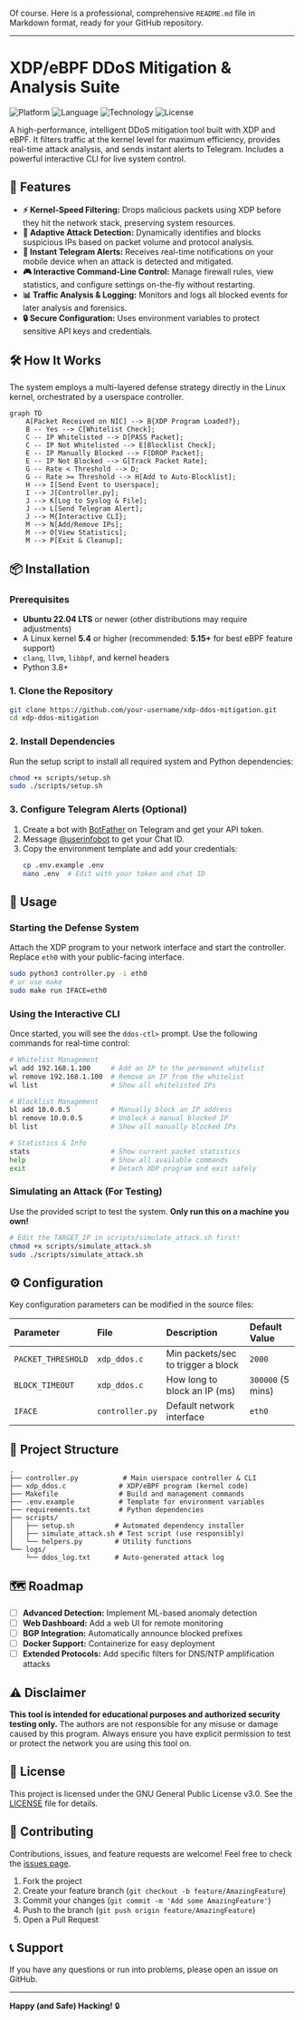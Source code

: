 Of course. Here is a professional, comprehensive `README.md` file in Markdown format, ready for your GitHub repository.

---

# XDP/eBPF DDoS Mitigation & Analysis Suite

![Platform](https://img.shields.io/badge/Platform-Linux%20(Ubuntu%2022.04%2B)-blue)
![Language](https://img.shields.io/badge/Language-C%20%26%20Python-orange)
![Technology](https://img.shields.io/badge/Technology-XDP%2FeBPF-red)
![License](https://img.shields.io/badge/License-GPLv3-brightgreen)

A high-performance, intelligent DDoS mitigation tool built with XDP and eBPF. It filters traffic at the kernel level for maximum efficiency, provides real-time attack analysis, and sends instant alerts to Telegram. Includes a powerful interactive CLI for live system control.

## 🚀 Features

*   **⚡ Kernel-Speed Filtering:** Drops malicious packets using XDP before they hit the network stack, preserving system resources.
*   **🤖 Adaptive Attack Detection:** Dynamically identifies and blocks suspicious IPs based on packet volume and protocol analysis.
*   **📱 Instant Telegram Alerts:** Receives real-time notifications on your mobile device when an attack is detected and mitigated.
*   **🎮 Interactive Command-Line Control:** Manage firewall rules, view statistics, and configure settings on-the-fly without restarting.
*   **📊 Traffic Analysis & Logging:** Monitors and logs all blocked events for later analysis and forensics.
*   **🔒 Secure Configuration:** Uses environment variables to protect sensitive API keys and credentials.

## 🛠️ How It Works

The system employs a multi-layered defense strategy directly in the Linux kernel, orchestrated by a userspace controller.

```mermaid
graph TD
    A[Packet Received on NIC] --> B{XDP Program Loaded?};
    B -- Yes --> C[Whitelist Check];
    C -- IP Whitelisted --> D[PASS Packet];
    C -- IP Not Whitelisted --> E[Blocklist Check];
    E -- IP Manually Blocked --> F[DROP Packet];
    E -- IP Not Blocked --> G[Track Packet Rate];
    G -- Rate < Threshold --> D;
    G -- Rate >= Threshold --> H[Add to Auto-Blocklist];
    H --> I[Send Event to Userspace];
    I --> J[Controller.py];
    J --> K[Log to Syslog & File];
    J --> L[Send Telegram Alert];
    J --> M{Interactive CLI};
    M --> N[Add/Remove IPs];
    M --> O[View Statistics];
    M --> P[Exit & Cleanup];
```

## 📦 Installation

### Prerequisites
*   **Ubuntu 22.04 LTS** or newer (other distributions may require adjustments)
*   A Linux kernel **5.4** or higher (recommended: **5.15+** for best eBPF feature support)
*   `clang`, `llvm`, `libbpf`, and kernel headers
*   Python 3.8+

### 1. Clone the Repository
```bash
git clone https://github.com/your-username/xdp-ddos-mitigation.git
cd xdp-ddos-mitigation
```

### 2. Install Dependencies
Run the setup script to install all required system and Python dependencies:
```bash
chmod +x scripts/setup.sh
sudo ./scripts/setup.sh
```

### 3. Configure Telegram Alerts (Optional)
1.  Create a bot with [BotFather](https://t.me/BotFather) on Telegram and get your API token.
2.  Message [@userinfobot](https://t.me/userinfobot) to get your Chat ID.
3.  Copy the environment template and add your credentials:
    ```bash
    cp .env.example .env
    nano .env  # Edit with your token and chat ID
    ```

## 🚀 Usage

### Starting the Defense System
Attach the XDP program to your network interface and start the controller. Replace `eth0` with your public-facing interface.
```bash
sudo python3 controller.py -i eth0
# or use make
sudo make run IFACE=eth0
```

### Using the Interactive CLI
Once started, you will see the `ddos-ctl>` prompt. Use the following commands for real-time control:

```bash
# Whitelist Management
wl add 192.168.1.100     # Add an IP to the permanent whitelist
wl remove 192.168.1.100  # Remove an IP from the whitelist
wl list                  # Show all whitelisted IPs

# Blocklist Management
bl add 10.0.0.5          # Manually block an IP address
bl remove 10.0.0.5       # Unblock a manual blocked IP
bl list                  # Show all manually blocked IPs

# Statistics & Info
stats                    # Show current packet statistics
help                     # Show all available commands
exit                     # Detach XDP program and exit safely
```

### Simulating an Attack (For Testing)
Use the provided script to test the system. **Only run this on a machine you own!**
```bash
# Edit the TARGET_IP in scripts/simulate_attack.sh first!
chmod +x scripts/simulate_attack.sh
sudo ./scripts/simulate_attack.sh
```

## ⚙️ Configuration

Key configuration parameters can be modified in the source files:

| Parameter | File | Description | Default Value |
| :--- | :--- | :--- | :--- |
| `PACKET_THRESHOLD` | `xdp_ddos.c` | Min packets/sec to trigger a block | `2000` |
| `BLOCK_TIMEOUT` | `xdp_ddos.c` | How long to block an IP (ms) | `300000` (5 mins) |
| `IFACE` | `controller.py` | Default network interface | `eth0` |

## 📁 Project Structure

```
.
├── controller.py           # Main userspace controller & CLI
├── xdp_ddos.c             # XDP/eBPF program (kernel code)
├── Makefile               # Build and management commands
├── .env.example           # Template for environment variables
├── requirements.txt       # Python dependencies
├── scripts/
│   ├── setup.sh          # Automated dependency installer
│   ├── simulate_attack.sh # Test script (use responsibly)
│   └── helpers.py        # Utility functions
└── logs/
    └── ddos_log.txt      # Auto-generated attack log
```

## 🗺️ Roadmap

-   [ ] **Advanced Detection:** Implement ML-based anomaly detection
-   [ ] **Web Dashboard:** Add a web UI for remote monitoring
-   [ ] **BGP Integration:** Automatically announce blocked prefixes
-   [ ] **Docker Support:** Containerize for easy deployment
-   [ ] **Extended Protocols:** Add specific filters for DNS/NTP amplification attacks

## ⚠️ Disclaimer

**This tool is intended for educational purposes and authorized security testing only.** The authors are not responsible for any misuse or damage caused by this program. Always ensure you have explicit permission to test or protect the network you are using this tool on.

## 📜 License

This project is licensed under the GNU General Public License v3.0. See the [LICENSE](LICENSE) file for details.

## 🤝 Contributing

Contributions, issues, and feature requests are welcome! Feel free to check the [issues page](https://github.com/your-username/xdp-ddos-mitigation/issues).

1.  Fork the project
2.  Create your feature branch (`git checkout -b feature/AmazingFeature`)
3.  Commit your changes (`git commit -m 'Add some AmazingFeature'`)
4.  Push to the branch (`git push origin feature/AmazingFeature`)
5.  Open a Pull Request

## 📞 Support

If you have any questions or run into problems, please open an issue on GitHub.

---

**Happy (and Safe) Hacking!** 🔒